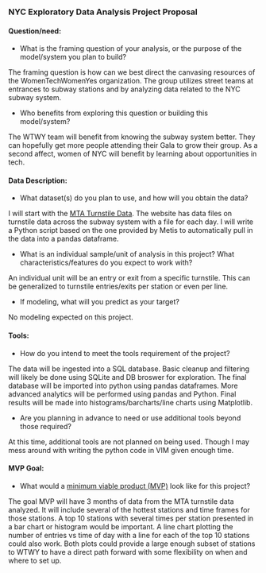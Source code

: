### NYC Exploratory Data Analysis Project Proposal

#### Question/need:
* What is the framing question of your analysis, or the purpose of the model/system you plan to build?   
  
The framing question is how can we best direct the canvasing resources of the WomenTechWomenYes organization. The group utilizes street teams at entrances to subway stations and by analyzing data related to the NYC subway system.  

* Who benefits from exploring this question or building this model/system?  
  
The WTWY team will benefit from knowing the subway system better. They can hopefully get more people attending their Gala to grow their group. As a second affect, women of NYC will benefit by learning about opportunities in tech. 

#### Data Description:
* What dataset(s) do you plan to use, and how will you obtain the data?  
  
I will start with the [MTA Turnstile Data](http://web.mta.info/developers/turnstile.html). The website has data files on turnstile data across the subway system with a file for each day. I will write a Python script based on the one provided by Metis to automatically pull in the data into a pandas dataframe.  
  
* What is an individual sample/unit of analysis in this project? What characteristics/features do you expect to work with?  
  
An individual unit will be an entry or exit from a specific turnstile. This can be generalized to turnstile entries/exits per station or even per line.  
  
* If modeling, what will you predict as your target? 

No modeling expected on this project.  
  
#### Tools:
* How do you intend to meet the tools requirement of the project?  
  
The data will be ingested into a SQL database. Basic cleanup and filtering will likely be done using SQLite and DB broswer for exploration. The final database will be imported into python using pandas dataframes. More advanced analytics will be performed using pandas and Python. Final results will be made into histograms/barcharts/line charts using Matplotlib. 
* Are you planning in advance to need or use additional tools beyond those required?  
  
At this time, additional tools are not planned on being used. Though I may mess around with writing the python code in VIM given enough time. 

#### MVP Goal:
* What would a [minimum viable product (MVP)](./mvp.md) look like for this project?  
  
The goal MVP will have 3 months of data from the MTA turnstile data analyzed. It will include several of the hottest stations and time frames for those stations. A top 10 stations with several times per station presented in a bar chart or histogram would be important. A line chart plotting the number of entries vs time of day with a line for each of the top 10 stations could also work. Both plots could provide a large enough subset of stations to WTWY to have a direct path forward with some flexibility on when and where to set up. 
